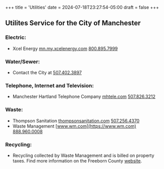 +++
title = 'Utilities'
date = 2024-07-18T23:27:54-05:00
draft = false
+++
## Utilites Service for the City of Manchester ##
### Electric:
- Xcel Energy [mn.my.xcelenergy.com](https://mn.my.xcelenergy.com/) [800.895.7999](tel:18008957999)
### Water/Sewer:
- Contact the City at [507.402.3897](tel:15074023897)
### Telephone, Internet and Television:
- Manchester Hartland Telephone Company [mhtele.com](https://mhtele.com) [507.826.3212](tel:15078263212)
### Waste:
- Thompson Sanitation [thompsonsanitation.com](https://thompsonsanitation.com/) [507.256.4370](tel:5072564370)
- Waste Management [www.wm.com](https://www.wm.com) [888.960.0008](tel:18889600008)
### Recycling: 
- Recycling collected by Waste Management and is billed on property taxes. Find more information on the Freeborn County [website](https://www.co.freeborn.mn.us/177/Recycling-Household-Hazardous-Waste-HHW).
